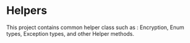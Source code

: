 # Helpers

This project contains common helper class such as : 
Encryption, Enum types, Exception types, and other Helper methods.
